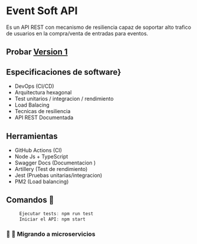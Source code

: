 # Event Soft API
Es un API REST con mecanismo de resiliencia capaz de soportar alto trafico de usuarios en la compra/venta de entradas para eventos. 
## Probar [Version 1 ](https://whispering-retreat-24530.herokuapp.com/api/v1/docs)
## Especificaciones de software}
- DevOps (CI/CD) 
- Arquitectura hexagonal
- Test unitarios / integracion / rendimiento 
- Load Balacing 
- Tecnicas de resiliencia
- API REST Documentada 
## Herramientas 
- GitHub Actions (CI)
- Node Js + TypeScript 
- Swagger Docs (Documentacion )
- Artillery (Test de rendimiento)
- Jest (Pruebas unitarias/integracion)
- PM2 (Load balancing)
## Comandos 🚀
```javascript
     Ejecutar tests: npm run test
     Iniciar el API: npm start 
```

### 👷 👷 Migrando a microservicios 